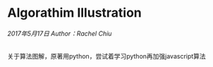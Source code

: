 # Algorathim  Illustration
###### 2017年5月17日  Author：Rachel Chiu
关于算法图解，原著用python，尝试着学习python再加强javascript算法
